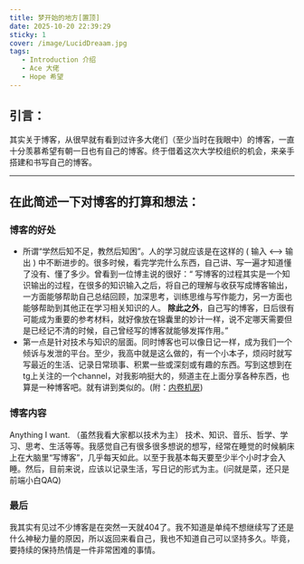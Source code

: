 ```yaml
---
title: 梦开始的地方[置顶]
date: 2025-10-20 22:39:29
sticky: 1
cover: /image/LucidDreaam.jpg
tags: 
   - Introduction 介绍
   - Ace 大佬 
   - Hope 希望
---
```

## 引言：
   其实关于博客，从很早就有看到过许多大佬们（至少当时在我眼中）的博客，一直十分羡慕希望有朝一日也有自己的博客。终于借着这次大学校组织的机会，来亲手搭建和书写自己的博客。

****
## 在此简述一下对博客的打算和想法：
### 博客的好处
- 所谓“学然后知不足，教然后知困”。人的学习就应该是在这样的 ( 输入 <—> 输出 ) 中不断进步的。很多时候，看完学完什么东西，自己讲、写一遍才知道懂了没有、懂了多少。曾看到一位博主说的很好：“ 写博客的过程其实是一个知识输出的过程，在很多的知识输入之后，将自己的理解与收获写成博客输出，一方面能够帮助自己总结回顾，加深思考，训练思维与写作能力，另一方面也能够帮助到其他正在学习相关知识的人。 **除此之外**，自己写的博客，日后很有可能成为重要的参考材料，就好像放在锦囊里的妙计一样，说不定哪天需要但是已经记不清的时候，自己曾经写的博客就能够发挥作用。”
- 第一点是针对技术与知识的层面。同时博客也可以像日记一样，成为我们一个倾诉与发泄的平台。至少，我高中就是这么做的，有一个小本子，烦闷时就写写最近的生活、记录日常琐事、积累一些或深刻或有趣的东西。写到这想到在tg上关注的一个channel，对我影响挺大的，频道主在上面分享各种东西，也算是一种博客吧。就有讲到类似的。(附：[内卷机房](https://t.me/IMRoom/214))
### 博客内容
Anything I want.  （虽然我看大家都以技术为主） 技术、知识、音乐、哲学、学习、思考、生活等等。我感觉自己有很多很多想说的想写，经常在睡觉的时候躺床上在大脑里“写博客”，几乎每天如此。以至于我基本每天要至少半个小时才会入睡。然后，目前来说，应该以记录生活，写日记的形式为主。(问就是菜，还只是前端小白QAQ)
### 最后
我其实有见过不少博客是在突然一天就404了。我不知道是单纯不想继续写了还是什么神秘力量的原因，所以返回来看自己，我也不知道自己可以坚持多久。毕竟，要持续的保持热情是一件非常困难的事情。